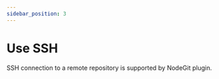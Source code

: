 ```yaml
---
sidebar_position: 3
---
```


# Use SSH

SSH connection to a remote repository is supported by NodeGit plugin.
